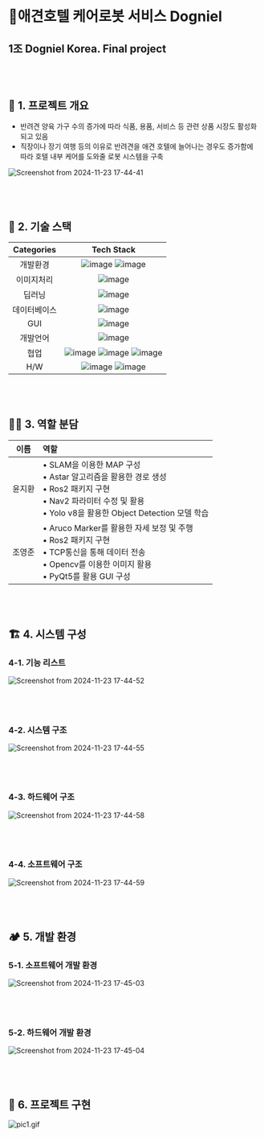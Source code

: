 
# 🐶애견호텔 케어로봇 서비스 Dogniel 
## 1조 Dogniel Korea.  Final project
#### <br></br>
## 🏨 1. 프로젝트 개요

- 반려견 양육 가구 수의 증가에 따라 식품, 용품, 서비스 등 관련 상품 시장도 활성화 되고 있음
- 직장이나 장기 여행 등의 이유로 반려견을 애견 호텔에 늘어나는 경우도 증가함에 따라 호텔 내부 케어를 도와줄 로봇 시스템을 구축


![Screenshot from 2024-11-23 17-44-41](https://github.com/user-attachments/assets/b1090a24-b44f-4b4f-95f9-148382ef57b9)
#### <br></br>
## 💾 2. 기술 스택
|  Categories |      Tech Stack      |                   
|:-----------:|:--------------------:|
|개발환경| ![image](https://github.com/user-attachments/assets/3c12bc0c-e18e-4faf-a961-19cd511d0d2e) ![image](https://github.com/user-attachments/assets/35c79c28-cded-4fe7-9046-50b822360d3f)|
|이미지처리|![image](https://github.com/user-attachments/assets/3579e9d0-ae78-43a1-b4f5-484a9f7d60e0) |
|딥러닝|![image](https://github.com/user-attachments/assets/e60e3f9a-66bd-4964-8014-c8a1885fa5c2)|
|데이터베이스|![image](https://github.com/user-attachments/assets/c1eb3282-cf2a-4950-8a3c-e3b910576825)|
|GUI|![image](https://github.com/user-attachments/assets/0cc590a1-a411-4a7f-91bf-224d318e858d)|
|개발언어|![image](https://github.com/user-attachments/assets/763ee66e-d022-4dc8-8140-b76f1cb388ef)|
|협업|![image](https://github.com/user-attachments/assets/8183f5e3-a687-4ae4-8a4b-085182008388) ![image](https://github.com/user-attachments/assets/150c16cd-b834-4e21-a3a2-f3e635d7a07b) ![image](https://github.com/user-attachments/assets/f237191a-b5dc-435d-9b95-eeb73d316acb) |
|H/W|![image](https://github.com/user-attachments/assets/adb53742-63b2-4643-b62b-29154aa47fb0) ![image](https://github.com/user-attachments/assets/b757701e-a4e0-4fb9-9f31-ff22643c5d29)|
#### <br></br>
## 👨‍💻 3. 역할 분담
| 이름 |          역할          |
|:----:|:-----------------------|
|윤지환| • SLAM을 이용한 MAP 구성<br> • Astar 알고리즘을 활용한 경로 생성<br> • Ros2 패키지 구현<br> • Nav2 파라미터 수정 및 활용<br>• Yolo v8을 활용한 Object Detection 모델 학습 |
|조영준| • Aruco Marker를 활용한 자세 보정 및 주행<br> • Ros2 패키지 구현<br> • TCP통신을 통해 데이터 전송<br> • Opencv를 이용한 이미지 활용<br> • PyQt5를 활용 GUI 구성 |
#### <br></br>
## 🏗️ 4. 시스템 구성

### 4-1. 기능 리스트

![Screenshot from 2024-11-23 17-44-52](https://github.com/user-attachments/assets/46128d8f-6272-4497-a604-747512fe29f1)
#### <br></br>

### 4-2. 시스템 구조
![Screenshot from 2024-11-23 17-44-55](https://github.com/user-attachments/assets/352596b1-789f-4747-8001-cd394691978f)
#### <br></br>

### 4-3. 하드웨어 구조
![Screenshot from 2024-11-23 17-44-58](https://github.com/user-attachments/assets/78e997d2-b9df-45f1-a05b-de75804326fb)
#### <br></br>

### 4-4. 소프트웨어 구조
![Screenshot from 2024-11-23 17-44-59](https://github.com/user-attachments/assets/4bc3f87b-27b3-4781-bbce-793caf6e70f0)
#### <br></br>

## 🏕️ 5. 개발 환경

### 5-1. 소프트웨어 개발 환경
![Screenshot from 2024-11-23 17-45-03](https://github.com/user-attachments/assets/8539ad7f-3976-4db5-9443-3853601409d3)
#### <br></br>

### 5-2. 하드웨어 개발 환경
![Screenshot from 2024-11-23 17-45-04](https://github.com/user-attachments/assets/0b7640d8-9188-454d-8313-dfff5d35473f)
#### <br></br>

## 🎠 6. 프로젝트 구현

![pic1.gif](https://drive.google.com/uc?id=1giqU31S85B1wxzE18tSyyXeS7YKefqzM)




